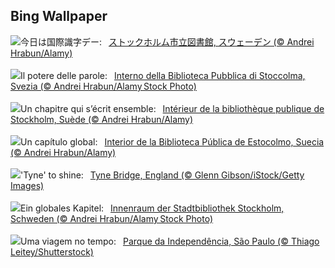 ## Bing Wallpaper
![](https://www.bing.com/th?id=OHR.StockholmLibrary_JA-JP1538658617_UHD.jpg&w=1000)今日は国際識字デー:&nbsp;&ensp;[ストックホルム市立図書館, スウェーデン (© Andrei Hrabun/Alamy)](https://www.bing.com/th?id=OHR.StockholmLibrary_JA-JP1538658617_UHD.jpg)
<br><br/>
![](https://www.bing.com/th?id=OHR.StockholmLibrary_IT-IT4633404015_UHD.jpg&w=1000)Il potere delle parole:&nbsp;&ensp;[Interno della Biblioteca Pubblica di Stoccolma, Svezia (© Andrei Hrabun/Alamy Stock Photo)](https://www.bing.com/th?id=OHR.StockholmLibrary_IT-IT4633404015_UHD.jpg)
<br><br/>
![](https://www.bing.com/th?id=OHR.StockholmLibrary_FR-FR9141421030_UHD.jpg&w=1000)Un chapitre qui s’écrit ensemble:&nbsp;&ensp;[Intérieur de la bibliothèque publique de Stockholm, Suède (© Andrei Hrabun/Alamy)](https://www.bing.com/th?id=OHR.StockholmLibrary_FR-FR9141421030_UHD.jpg)
<br><br/>
![](https://www.bing.com/th?id=OHR.StockholmLibrary_ES-ES6220707521_UHD.jpg&w=1000)Un capítulo global:&nbsp;&ensp;[Interior de la Biblioteca Pública de Estocolmo, Suecia (© Andrei Hrabun/Alamy)](https://www.bing.com/th?id=OHR.StockholmLibrary_ES-ES6220707521_UHD.jpg)
<br><br/>
![](https://www.bing.com/th?id=OHR.GreatNorthRun2024_EN-GB4101357995_UHD.jpg&w=1000)'Tyne' to shine:&nbsp;&ensp;[Tyne Bridge, England (© Glenn Gibson/iStock/Getty Images)](https://www.bing.com/th?id=OHR.GreatNorthRun2024_EN-GB4101357995_UHD.jpg)
<br><br/>
![](https://www.bing.com/th?id=OHR.StockholmLibrary_DE-DE3864288273_UHD.jpg&w=1000)Ein globales Kapitel:&nbsp;&ensp;[Innenraum der Stadtbibliothek Stockholm, Schweden (© Andrei Hrabun/Alamy Stock Photo)](https://www.bing.com/th?id=OHR.StockholmLibrary_DE-DE3864288273_UHD.jpg)
<br><br/>
![](https://www.bing.com/th?id=OHR.IndependenciaBrasil_PT-BR0488632296_UHD.jpg&w=1000)Uma viagem no tempo:&nbsp;&ensp;[Parque da Independência, São Paulo (© Thiago Leitey/Shutterstock)](https://www.bing.com/th?id=OHR.IndependenciaBrasil_PT-BR0488632296_UHD.jpg)
<br><br/>
